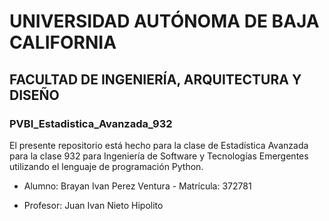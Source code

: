 # UNIVERSIDAD AUTÓNOMA DE BAJA CALIFORNIA
## FACULTAD DE INGENIERÍA, ARQUITECTURA Y DISEÑO
### PVBI_Estadistica_Avanzada_932
El presente repositorio está hecho para la clase de Estadística Avanzada para la clase 932 para Ingeniería de Software y Tecnologías Emergentes utilizando el lenguaje de programación Python.
- Alumno: Brayan Ivan Perez Ventura - Matrícula: 372781
* Profesor: Juan Ivan Nieto Hipolito
